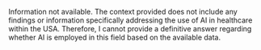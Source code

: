 Information not available. The context provided does not include any findings or information specifically addressing the use of AI in healthcare within the USA. Therefore, I cannot provide a definitive answer regarding whether AI is employed in this field based on the available data.